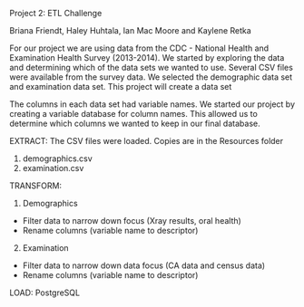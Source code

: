 Project 2: ETL Challenge

Briana Friendt, Haley Huhtala, Ian Mac Moore and Kaylene Retka

For our project we are using data from the CDC - National Health and Examination Health Survey (2013-2014). We started by exploring the data and determining which of the data sets we wanted to use. Several CSV files were available from the survey data. We selected the demographic data set and examination data set. This project will create a data set 

The columns in each data set had variable names. We started our project by creating a variable database for column names. This allowed us to determine which columns we wanted to keep in our final database. 

EXTRACT: The CSV files were loaded. Copies are in the Resources folder
1. demographics.csv
2. examination.csv

TRANSFORM:
1. Demographics 
- Filter data to narrow down focus (Xray results, oral health)
- Rename columns (variable name to descriptor)
2. Examination
- Filter data to narrow down data focus (CA data and census data)
- Rename columns (variable name to descriptor) 


LOAD: PostgreSQL


